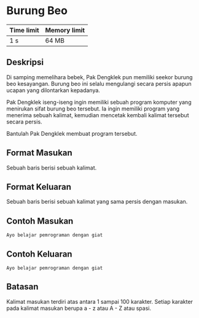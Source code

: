 # Burung Beo

Time limit | Memory limit
---------- | ---------
1 s | 64 MB

## Deskripsi
Di samping memelihara bebek, Pak Dengklek pun memiliki seekor burung beo kesayangan. Burung beo ini selalu mengulangi secara persis apapun ucapan yang dilontarkan kepadanya.

Pak Dengklek iseng-iseng ingin memiliki sebuah program komputer yang menirukan sifat burung beo tersebut. Ia ingin memiliki program yang menerima sebuah kalimat, kemudian mencetak kembali kalimat tersebut secara persis.

Bantulah Pak Dengklek membuat program tersebut.

## Format Masukan
Sebuah baris berisi sebuah kalimat.

## Format Keluaran
Sebuah baris berisi sebuah kalimat yang sama persis dengan masukan.

## Contoh Masukan
    Ayo belajar pemrograman dengan giat
## Contoh Keluaran
    Ayo belajar pemrograman dengan giat
## Batasan
Kalimat masukan terdiri atas antara 1 sampai 100 karakter.
Setiap karakter pada kalimat masukan berupa a - z atau A - Z atau spasi.